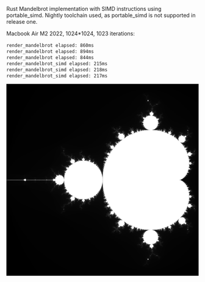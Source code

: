 Rust Mandelbrot implementation with SIMD instructions using portable_simd.
Nightly toolchain used, as portable_simd is not supported in release one.

Macbook Air M2 2022, 1024*1024, 1023 iterations:

````
render_mandelbrot elapsed: 860ms
render_mandelbrot elapsed: 894ms
render_mandelbrot elapsed: 844ms
render_mandelbrot_simd elapsed: 215ms
render_mandelbrot_simd elapsed: 218ms
render_mandelbrot_simd elapsed: 217ms
````

![mandelbrot_simd.png](mandelbrot_simd.png)
